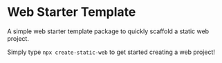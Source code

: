 # Web Starter Template

A simple web starter template package to quickly scaffold a static web project. 

Simply type `npx create-static-web` to get started creating a web project! 
